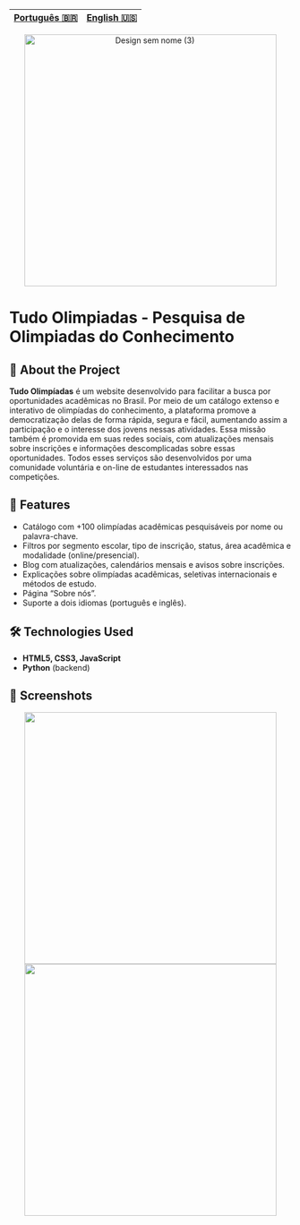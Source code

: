 
| [Português 🇧🇷]() | [English 🇺🇸]() |
|---|---|
<p align="center">
<img width="450" height="auto" alt="Design sem nome (3)" src="https://github.com/user-attachments/assets/26ad48d7-3b4f-4c2f-a202-bb535dc89d00" />
</p>

# Tudo Olimpiadas - Pesquisa de Olimpiadas do Conhecimento

## 📌 About the Project
**Tudo Olimpíadas** é um website desenvolvido para facilitar a busca por oportunidades acadêmicas no Brasil. Por meio de um catálogo extenso e interativo de olimpíadas do conhecimento, a plataforma promove a democratização delas de forma rápida, segura e fácil, aumentando assim a participação e o interesse dos jovens nessas atividades. Essa missão também é promovida em suas redes sociais, com atualizações mensais sobre inscrições e informações descomplicadas sobre essas oportunidades. Todos esses serviços são desenvolvidos por uma comunidade voluntária e on-line de estudantes interessados nas competições.

## 🚀 Features
- Catálogo com +100 olimpíadas acadêmicas pesquisáveis por nome ou palavra-chave.
- Filtros por segmento escolar, tipo de inscrição, status, área acadêmica e modalidade (online/presencial).
- Blog com atualizações, calendários mensais e avisos sobre inscrições.
- Explicações sobre olimpíadas acadêmicas, seletivas internacionais e métodos de estudo.
- Página “Sobre nós”.
- Suporte a dois idiomas (português e inglês).

## 🛠️ Technologies Used
- **HTML5, CSS3, JavaScript**
- **Python** (backend)
  
 ## 📸 Screenshots
 <p align="center">
   <img src="https://github.com/user-attachments/assets/25d4ad60-f02c-4fa5-a14a-7d3358e561d9" width="450" height="auto">
   <img src="https://github.com/user-attachments/assets/6b9955d6-4fd5-4ddf-a579-abe45c4740a7" width="450" height="auto">    
</p>
